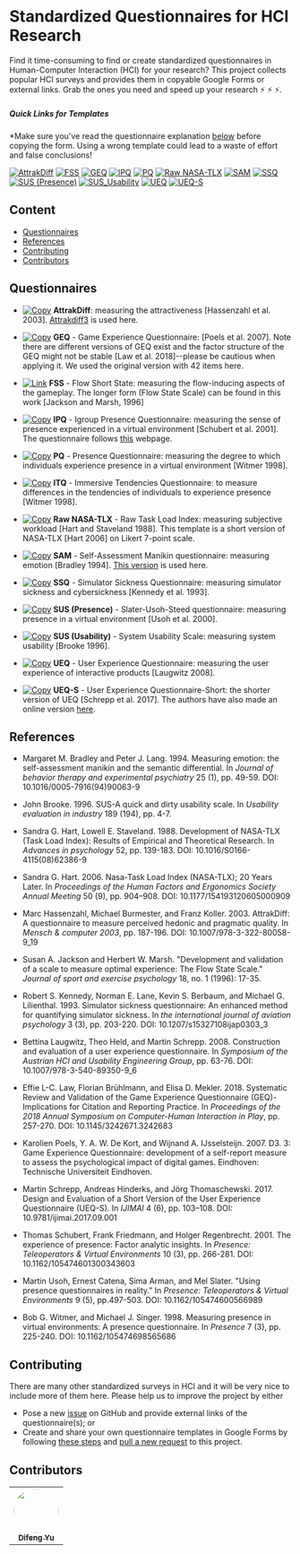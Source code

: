 # Standardized Questionnaires for HCI Research
Find it time-consuming to find or create standardized questionnaires in Human-Computer Interaction (HCI) for your research? This project collects popular HCI surveys and provides them in copyable Google Forms or external links. Grab the ones you need and speed up your research :zap: :zap: :zap:.

##### Quick Links for Templates
\*Make sure you've read the questionnaire explanation [below](#Questionnaires) before copying the form. Using a wrong template could lead to a waste of effort and false conclusions!

[![AttrakDiff](https://img.shields.io/badge/-AttrakDiff-ff69b4.svg)](https://docs.google.com/forms/d/19nldyAuaBNrVpacfRqPwVo9DVcHeuh5kGGRFIPitjCI/copy)
[![FSS](https://img.shields.io/badge/-FSS-black.svg)](http://www.psych.uni-potsdam.de/people/rheinberg/messverfahren/fks1-e.html)
[![GEQ](https://img.shields.io/badge/-GEQ-yellowgreen.svg)](https://docs.google.com/forms/d/1RXqIfDZgJ3Mi27MX5UAv3hsx4n8G90Zo_dfMGR398JQ/copy)
[![IPQ](https://img.shields.io/badge/-IPQ-lightgrey.svg)](https://docs.google.com/forms/d/11_CP6_mearE3rWclxCiYL9tmheoGEBg7DN1jHmAJAiY/copy)
[![PQ](https://img.shields.io/badge/-PQ-brightgreen.svg)](https://docs.google.com/forms/d/1ZVvTZB_mcN5SGedKm8CDSGStYgSrplH1XJVwRhU3YaI/copy)
[![Raw NASA-TLX](https://img.shields.io/badge/-Raw_NASA--TLX-blue.svg)](https://docs.google.com/forms/d/1H89jyFzabBOZx_yqfz38Rm8IeXEFE_aXclYo4gRpjzw/copy)
[![SAM](https://img.shields.io/badge/-SAM-red.svg)](https://docs.google.com/forms/d/1tslDFWLNayUJ5cc4y1VRRZLV6zV7VJKY2Envcdv92T4/copy)
[![SSQ](https://img.shields.io/badge/-SSQ-green.svg)](https://docs.google.com/forms/d/1ZQAWdBKeVCU0GyFbG4oDrrelknj_pwfJuBoh9gQDqGk/copy)  [![SUS (Presence)](https://img.shields.io/badge/-SUS_Presence-orange.svg)](https://docs.google.com/forms/d/1-DvLCnDV7ghFOEwpwVBXn5ZEyJk9yVt27lV605pcEOM/copy)
[![SUS_Usability](https://img.shields.io/badge/-SUS_Usability-yellow.svg)](https://docs.google.com/forms/d/16yWCV08z8rbdN3doR_bQUeKzS6v-BtpLfroWwgHVXjU/copy)
[![UEQ](https://img.shields.io/badge/-UEQ-blueviolet.svg)](https://docs.google.com/forms/d/10nTtsyQ3u69DrvhHKuh4lX81ZPAnSY57rhQSVmgjZcc/copy) [![UEQ-S](https://img.shields.io/badge/-UEQ--S-9cf.svg)](https://docs.google.com/forms/d/1lwuFZyqgoCh5Ie09M1U8Udv9rD9v3WtnB-fqSg55oV4/copy)

## Content
- [Questionnaires](#Questionnaires)
- [References](#References)
- [Contributing](#Contributing)
- [Contributors](#Contributors)

## Questionnaires
* [![Copy](https://img.shields.io/badge/-Copy-brightgreen.svg)](https://docs.google.com/forms/d/19nldyAuaBNrVpacfRqPwVo9DVcHeuh5kGGRFIPitjCI/copy) **AttrakDiff**: measuring the attractiveness [Hassenzahl et al. 2003]. [Attrakdiff3](http://www.attrakdiff.de/) is used here.

* [![Copy](https://img.shields.io/badge/-Copy-brightgreen.svg)](https://docs.google.com/forms/d/1RXqIfDZgJ3Mi27MX5UAv3hsx4n8G90Zo_dfMGR398JQ/copy) **GEQ** - Game Experience Questionnaire: [Poels et al. 2007]. Note there are different versions of GEQ exist and the factor structure of the GEQ might not be stable [Law et al. 2018]--please be cautious when applying it. We used the original version with 42 items here.

* [![Link](https://img.shields.io/badge/-Link-black.svg)](http://www.psych.uni-potsdam.de/people/rheinberg/messverfahren/fks1-e.html) **FSS** - Flow Short State: measuring the flow-inducing aspects of the gameplay. The longer form (Flow State Scale) can be found in this work [Jackson and Marsh, 1996]

* [![Copy](https://img.shields.io/badge/-Copy-brightgreen.svg)](https://docs.google.com/forms/d/11_CP6_mearE3rWclxCiYL9tmheoGEBg7DN1jHmAJAiY/copy) **IPQ** - Igroup Presence Questionnaire: measuring the sense of presence experienced in a virtual environment [Schubert et al. 2001]. The questionnaire follows [this](http://www.igroup.org/pq/ipq/download.php) webpage.

* [![Copy](https://img.shields.io/badge/-Copy-brightgreen.svg)](https://docs.google.com/forms/d/1ZVvTZB_mcN5SGedKm8CDSGStYgSrplH1XJVwRhU3YaI/copy) **PQ** - Presence Questionnaire: measuring the degree to which individuals experience presence in a virtual environment [Witmer 1998].

* [![Copy](https://img.shields.io/badge/-Copy-brightgreen.svg)](https://docs.google.com/forms/d/1nvxDboVHC_oZc87V3iW051q6W3HFTAbiJGQMwsPDn5I/copy) **ITQ** - Immersive Tendencies Questionnaire: to measure differences in the tendencies of individuals to experience presence [Witmer 1998].

* [![Copy](https://img.shields.io/badge/-Copy-brightgreen.svg)](https://docs.google.com/forms/d/1H89jyFzabBOZx_yqfz38Rm8IeXEFE_aXclYo4gRpjzw/copy) **Raw NASA-TLX** - Raw Task Load Index: measuring subjective workload [Hart and Staveland 1988]. This template is a short version of NASA-TLX [Hart 2006] on Likert 7-point scale.

* [![Copy](https://img.shields.io/badge/-Copy-brightgreen.svg)](https://docs.google.com/forms/d/1tslDFWLNayUJ5cc4y1VRRZLV6zV7VJKY2Envcdv92T4/copy) **SAM** - Self-Assessment Manikin questionnaire: measuring emotion [Bradley 1994]. [This version](http://irtel.uni-mannheim.de/pxlab/demos/index_SAM.html) is used here.

* [![Copy](https://img.shields.io/badge/-Copy-brightgreen.svg)](https://docs.google.com/forms/d/1ZQAWdBKeVCU0GyFbG4oDrrelknj_pwfJuBoh9gQDqGk/copy) **SSQ** - Simulator Sickness Questionnaire: measuring simulator sickness and cybersickness [Kennedy et al. 1993].

* [![Copy](https://img.shields.io/badge/-Copy-brightgreen.svg)](https://docs.google.com/forms/d/1-DvLCnDV7ghFOEwpwVBXn5ZEyJk9yVt27lV605pcEOM/copy) **SUS (Presence)** - Slater-Usoh-Steed questionnaire: measuring presence in a virtual environment [Usoh et al. 2000].

* [![Copy](https://img.shields.io/badge/-Copy-brightgreen.svg)](https://docs.google.com/forms/d/16yWCV08z8rbdN3doR_bQUeKzS6v-BtpLfroWwgHVXjU/copy) **SUS (Usability)** - System Usability Scale: measuring system usability [Brooke 1996].

* [![Copy](https://img.shields.io/badge/-Copy-brightgreen.svg)](https://docs.google.com/forms/d/10nTtsyQ3u69DrvhHKuh4lX81ZPAnSY57rhQSVmgjZcc/copy) **UEQ** - User Experience Questionnaire: measuring the user experience of interactive products [Laugwitz 2008].

* [![Copy](https://img.shields.io/badge/-Copy-brightgreen.svg)](https://docs.google.com/forms/d/1lwuFZyqgoCh5Ie09M1U8Udv9rD9v3WtnB-fqSg55oV4/copy) **UEQ-S** - User Experience Questionnaire-Short: the shorter version of UEQ [Schrepp et al. 2017]. The authors have also made an online version [here](https://www.ueq-online.org/).

## References
- Margaret M. Bradley and Peter J. Lang. 1994. Measuring emotion: the self-assessment manikin and the semantic differential. In *Journal of behavior therapy and experimental psychiatry* 25 (1), pp. 49-59. DOI: 10.1016/0005-7916(94)90063-9

- John Brooke. 1996. SUS-A quick and dirty usability scale. In  *Usability evaluation in industry* 189 (194), pp. 4-7.

- Sandra G. Hart, Lowell E. Staveland. 1988. Development of NASA-TLX (Task Load Index): Results of Empirical and Theoretical Research. In *Advances in psychology* 52, pp. 139-183. DOI: 10.1016/S0166-4115(08)62386-9

- Sandra G. Hart. 2006. Nasa-Task Load Index (NASA-TLX); 20 Years Later. In *Proceedings of the Human Factors and Ergonomics Society Annual Meeting* 50 (9), pp. 904–908. DOI: 10.1177/154193120605000909

- Marc Hassenzahl, Michael Burmester, and Franz Koller. 2003. AttrakDiff: A questionnaire to measure perceived hedonic and pragmatic quality. In *Mensch & computer 2003*, pp. 187-196. DOI: 10.1007/978-3-322-80058-9_19

- Susan A. Jackson and Herbert W. Marsh. "Development and validation of a scale to measure optimal experience: The Flow State Scale." *Journal of sport and exercise psychology* 18, no. 1 (1996): 17-35.

- Robert S. Kennedy, Norman E. Lane, Kevin S. Berbaum, and Michael G. Lilienthal. 1993. Simulator sickness questionnaire: An enhanced method for quantifying simulator sickness. In *the international journal of aviation psychology* 3 (3), pp. 203-220. DOI: 10.1207/s15327108ijap0303_3

- Bettina Laugwitz, Theo Held, and Martin Schrepp. 2008. Construction and evaluation of a user experience questionnaire. In *Symposium of the Austrian HCI and Usability Engineering Group*, pp. 63-76. DOI: 10.1007/978-3-540-89350-9_6

- Effie L-C. Law, Florian Brühlmann, and Elisa D. Mekler. 2018. Systematic Review and Validation of the Game Experience Questionnaire (GEQ)-Implications for Citation and Reporting Practice. In *Proceedings of the 2018 Annual Symposium on Computer-Human Interaction in Play*, pp. 257-270. DOI: 10.1145/3242671.3242683

- Karolien Poels, Y. A. W. De Kort, and Wijnand A. IJsselsteijn. 2007. D3. 3: Game Experience Questionnaire: development of a self-report measure to assess the psychological impact of digital games. Eindhoven: Technische Universiteit Eindhoven.

- Martin Schrepp, Andreas Hinderks, and Jörg Thomaschewski. 2017. Design and Evaluation of a Short Version of the User Experience Questionnaire (UEQ-S). In *IJIMAI* 4 (6), pp. 103–108. DOI: 10.9781/ijimai.2017.09.001

- Thomas Schubert, Frank Friedmann, and Holger Regenbrecht. 2001. The experience of presence: Factor analytic insights. In *Presence: Teleoperators & Virtual Environments* 10 (3), pp. 266-281. DOI: 10.1162/105474601300343603

- Martin Usoh, Ernest Catena, Sima Arman, and Mel Slater. "Using presence questionnaires in reality." In *Presence: Teleoperators & Virtual Environments* 9 (5), pp.497-503. DOI: 10.1162/105474600566989

- Bob G. Witmer, and Michael J. Singer. 1998. Measuring presence in virtual environments: A presence questionnaire. In *Presence* 7 (3), pp. 225-240. DOI: 10.1162/105474698565686

## Contributing
There are many other standardized surveys in HCI and it will be very nice to include more of them here. Please help us to improve the project by either
* Pose a new [issue](https://guides.github.com/features/issues/) on GitHub and provide external links of the questionnaire(s); or
* Create and share your own questionnaire templates in Google Forms by following [these steps](https://alicekeeler.com/2017/01/02/5-steps-sharing-copy-google-form/
) and [pull a new request](https://guides.github.com/activities/forking/) to this project.

## Contributors
<table><tr><td align="center"><a href="https://difeng.me"><img style="border-radius:50%;" src="https://avatars3.githubusercontent.com/u/22027915?v=4" width="80px;"/><br/><sub><b>Difeng Yu</b></sub></a></td></tr></table>
